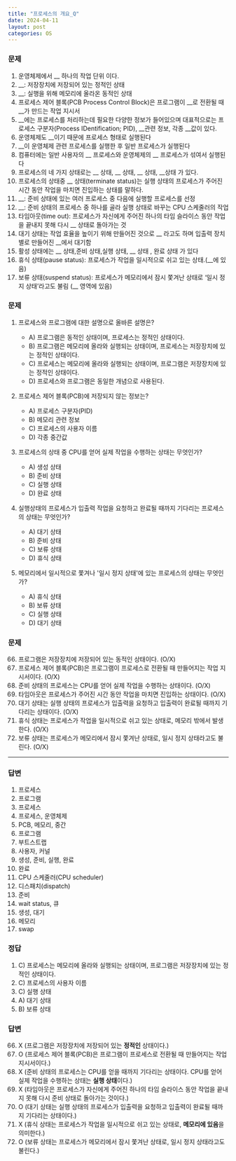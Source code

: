 ```yaml
---
title: "프로세스의 개요_Q"
date: 2024-04-11
layout: post
categories: OS
---
```

### 문제

1. 운영체제에서 __ 하나의 작업 단위 이다.
2. __: 저장장치에 저장되어 있는 정적인 상태 
3. __: 실행을 위해 메모리에 올라온 동적인 상태
4. 프로세스 제어 블록(PCB Process Control Block)은 프로그램이 __로 전환될 때 __가 만드는 작업 지시서
5. __에는 프로세스를 처리하는데 필요한 다양한 정보가 들어있으며 대표적으로는 프로세스 구분자(Process IDentification; PID), __관련 정보, 각종 __값이 있다.
6. 운영체제도 __이기 때문에 프로세스 형태로 실행된다
7. __이 운영체제 관련 프로세스를 실행한 후 일반 프로세스가 실행된다
8. 컴퓨터에는 일반 사용자의 __ 프로세스와 운영체제의 __ 프로세스가 섞여서 실행된다
9. 프로세스의 네 가지 상태로는 __ 상태, __ 상태, __ 상태, __상태 가 있다.
10. 프로세스의 상태중 __ 상태(terminate status)는 실행 상태의 프로세스가 주어진 시간 동안 작업을 마치면 진입하는 상태를 말하다.
11. __: 준비 상태에 있는 여러 프로세스 중 다음에 실행할 프로세스를 선정
12. __: 준비 상태의 프로세스 중 하나를 골라 실행 상태로 바꾸는 CPU 스케줄러의 작업
13. 타임아웃(time out): 프로세스가 자신에게 주어진 하나의 타임 슬라이스 동안 작업을 끝내지 못해 다시 __ 상태로 돌아가는 것
14. 대기 상태는 작업 효율을 높이기 위해 만들어진 것으로 __ 라고도 하며 입출력 장치별로 만들어진 __에서 대기함
15. 활성 상태에는  __ 상태,준비 상태,실행 상태, __ 상태 , 완료 상태 가 있다
16. 휴식 상태(pause status): 프로세스가 작업을 일시적으로 쉬고 있는 상태.(__에 있음)
17. 보류 상태(suspend status): 프로세스가 메모리에서 잠시 쫓겨난 상태로 ‘일시 정지 상태’라고도 불림 (__ 영역에 있음)

### 문제

1.  프로세스와 프로그램에 대한 설명으로 올바른 설명은?
    
    *   A) 프로그램은 동적인 상태이며, 프로세스는 정적인 상태이다.
    *   B) 프로그램은 메모리에 올라와 실행되는 상태이며, 프로세스는 저장장치에 있는 정적인 상태이다.
    *   C) 프로세스는 메모리에 올라와 실행되는 상태이며, 프로그램은 저장장치에 있는 정적인 상태이다.
    *   D) 프로세스와 프로그램은 동일한 개념으로 사용된다.
2.  프로세스 제어 블록(PCB)에 저장되지 않는 정보는?
    
    *   A) 프로세스 구분자(PID)
    *   B) 메모리 관련 정보
    *   C) 프로세스의 사용자 이름
    *   D) 각종 중간값
3.  프로세스의 상태 중 CPU를 얻어 실제 작업을 수행하는 상태는 무엇인가?
    
    *   A) 생성 상태
    *   B) 준비 상태
    *   C) 실행 상태
    *   D) 완료 상태
4. 실행상태의 프로세스가 입출력 작업을 요청하고 완료될 때까지 기다리는 프로세스의 상태는 무엇인가?
    
    *   A) 대기 상태
    *   B) 준비 상태
    *   C) 보류 상태
    *   D) 휴식 상태
5.  메모리에서 일시적으로 쫓겨나 '일시 정지 상태'에 있는 프로세스의 상태는 무엇인가?
    
    *   A) 휴식 상태
    *   B) 보류 상태
    *   C) 실행 상태
    *   D) 대기 상태

### 문제

66.  프로그램은 저장장치에 저장되어 있는 동적인 상태이다. (O/X)
67.  프로세스 제어 블록(PCB)은 프로그램이 프로세스로 전환될 때 만들어지는 작업 지시서이다. (O/X)
68.  준비 상태의 프로세스는 CPU를 얻어 실제 작업을 수행하는 상태이다. (O/X)
69.  타임아웃은 프로세스가 주어진 시간 동안 작업을 마치면 진입하는 상태이다. (O/X)
70.  대기 상태는 실행 상태의 프로세스가 입출력을 요청하고 입출력이 완료될 때까지 기다리는 상태이다. (O/X)
71.  휴식 상태는 프로세스가 작업을 일시적으로 쉬고 있는 상태로, 메모리 밖에서 발생한다. (O/X)
72.  보류 상태는 프로세스가 메모리에서 잠시 쫓겨난 상태로, 일시 정지 상태라고도 불린다. (O/X)




<hr>


### 답변

1. 프로세스
2. 프로그램
3. 프로세스
4. 프로세스, 운영체제
5. PCB, 메모리, 중간
6. 프로그램
7. 부트스트랩
8. 사용자, 커널
9. 생성, 준비, 실행, 완료
10.  완료 
11. CPU 스케줄러(CPU scheduler)
12. 디스패치(dispatch)
13. 준비
14. wait status, 큐
15. 생성, 대기
16. 메모리
17. swap


### 정답

1.  C) 프로세스는 메모리에 올라와 실행되는 상태이며, 프로그램은 저장장치에 있는 정적인 상태이다.
2.  C) 프로세스의 사용자 이름
3.  C) 실행 상태
4.  A) 대기 상태
5.  B) 보류 상태



### 답변

66.  X (프로그램은 저장장치에 저장되어 있는 **정적인** 상태이다.)
67.  O (프로세스 제어 블록(PCB)은 프로그램이 프로세스로 전환될 때 만들어지는 작업 지시서이다.)
68.  X (준비 상태의 프로세스는 CPU를 얻을 때까지 기다리는 상태이다. CPU를 얻어 실제 작업을 수행하는 상태는 **실행 상태**이다.)
69.  X (타임아웃은 프로세스가 자신에게 주어진 하나의 타임 슬라이스 동안 작업을 끝내지 못해 다시 준비 상태로 돌아가는 것이다.)
70.  O (대기 상태는 실행 상태의 프로세스가 입출력을 요청하고 입출력이 완료될 때까지 기다리는 상태이다.)
71.  X (휴식 상태는 프로세스가 작업을 일시적으로 쉬고 있는 상태로, **메모리에 있음**을 의미한다.)
72.  O (보류 상태는 프로세스가 메모리에서 잠시 쫓겨난 상태로, 일시 정지 상태라고도 불린다.)
